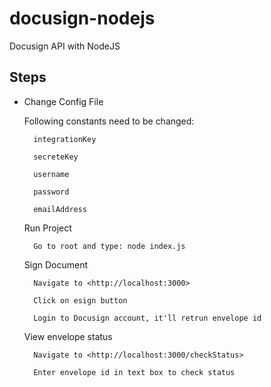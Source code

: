 # docusign-nodejs

Docusign API with NodeJS

## Steps

* Change Config File

    Following constants need to be changed:
    
        integrationKey
        
        secreteKey
        
        username
        
        password
        
        emailAddress

    Run Project
    
        Go to root and type: node index.js

    Sign Document
    
        Navigate to <http://localhost:3000>
        
        Click on esign button
        
        Login to Docusign account, it'll retrun envelope id

    View envelope status
    
        Navigate to <http://localhost:3000/checkStatus>
        
        Enter envelope id in text box to check status
